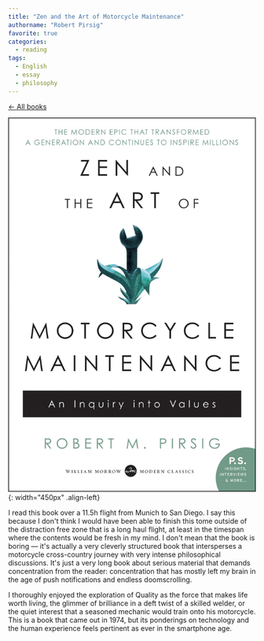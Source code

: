```yaml
---
title: "Zen and the Art of Motorcycle Maintenance"
authorname: "Robert Pirsig"
favorite: true
categories:
  - reading
tags:
  - English
  - essay
  - philosophy
---
```

<span style="color:gray">[← All books](https://www.kaitokikuchi.com/reading/)</span>  

![image-left](/images/reading/zenartmotorcyclemaintenance.jpeg){: width="450px" .align-left}

I read this book over a 11.5h flight from Munich to San Diego. I say this because I don't think I would have been able to finish this tome outside of the distraction free zone that is a long haul flight, at least in the timespan where the contents would be fresh in my mind. I don't mean that the book is boring — it's actually a very cleverly structured book that intersperses a motorcycle cross-country journey with very intense philosophical discussions. It's just a very long book about serious material that demands concentration from the reader: concentration that has mostly left my brain in the age of push notifications and endless doomscrolling.

 I thoroughly enjoyed the exploration of Quality as the force that makes life worth living, the glimmer of brilliance in a deft twist of a skilled welder, or the quiet interest that a seasoned mechanic would train onto his motorcycle. This is a book that came out in 1974, but its ponderings on technology and the human experience feels pertinent as ever in the smartphone age.
